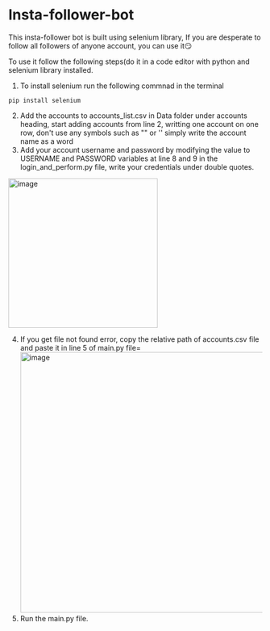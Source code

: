 # Insta-follower-bot

This insta-follower bot is built using selenium library, If you are desperate to follow all followers of anyone account, you can use it😏

To use it follow the following steps(do it in a code editor with python and selenium library installed.

1. To install selenium run the following commnad in the terminal
```
pip install selenium
```
2. Add the accounts to accounts_list.csv in Data folder under accounts heading, start adding accounts from line 2, writting one account on one row, don't use any symbols such as  "" or '' simply write the account name as a word
3. Add your account username and password by modifying the value to USERNAME and PASSWORD variables at line 8 and 9 in the login_and_perform.py file, write your credentials under double quotes.

<img width="296" alt="image" src="https://github.com/scienmanas/Insta-follower-bot/assets/99756067/815de6a1-3125-4d56-893b-28d37833edb4">

4. If you get file not found error, copy the relative path of accounts.csv file and paste it in line 5 of main.py file=
   <img width="516" alt="image" src="https://github.com/scienmanas/Insta-follower-bot/assets/99756067/6d71ebd0-160a-4a6f-a5cb-a843cefb4dc8">
6. Run the main.py file.
